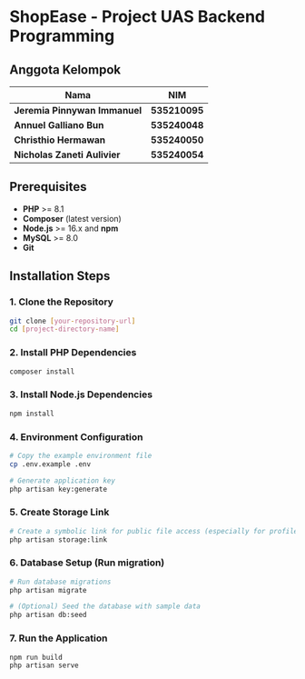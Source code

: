 # ShopEase - Project UAS Backend Programming 

## Anggota Kelompok
| Nama | NIM |
|------|------------|
| **Jeremia Pinnywan Immanuel** | **535210095** |
| **Annuel Galliano Bun** | **535240048** |
| **Christhio Hermawan** | **535240050** |
| **Nicholas Zaneti Aulivier** | **535240054** |

## Prerequisites

- **PHP** >= 8.1
- **Composer** (latest version)
- **Node.js** >= 16.x and **npm**
- **MySQL** >= 8.0 
- **Git**

## Installation Steps

### 1. Clone the Repository

```bash
git clone [your-repository-url]
cd [project-directory-name]
```

### 2. Install PHP Dependencies

```bash
composer install
```

### 3. Install Node.js Dependencies

```bash
npm install
```

### 4. Environment Configuration

```bash
# Copy the example environment file
cp .env.example .env

# Generate application key
php artisan key:generate
```

### 5. Create Storage Link

```bash
# Create a symbolic link for public file access (especially for profile picture update)
php artisan storage:link
```

### 6. Database Setup (Run migration)

```bash
# Run database migrations
php artisan migrate

# (Optional) Seed the database with sample data
php artisan db:seed
```

### 7. Run the Application

```bash
npm run build
php artisan serve
```
